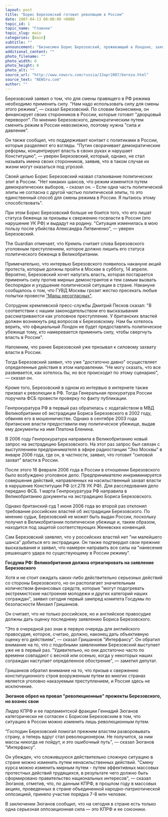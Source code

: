 ```yaml
---
layout: post
title: "Борис Березовский готовит революцию в России"
date: 2007-04-13 00:00:00 +0000
topic_id: 1
topic_name: "Главное"
topic_slug: main
categories: [main]
subtitle: ""
announcement: "Бизнесмен Борис Березовский, проживающий в Лондоне, заявил о том, что он готовит революцию в России. Об этом опальный олигарх рассказал в интервью газете The Guardian полный текст на сайте <a href=\"http://inopressa.ru/guardian/2007/04/13/09:23:09/plot\" target=\"_blank\">InoPressa.ru</a>)."
additional_content: ""
photo_filename: ""
photo_width: 0
photo_height: 0
photo_alt: ""
source_url: "http://www.newsru.com/russia/13apr2007/bereza.html"
source_text: "NEWSru.com"
author: ""
---
```

Березовский заявил о том, что для смены правящего в РФ режима необходимо применить силу. "Нам надо использовать силу для смены этого режима", &mdash; сказал Березовский. По словам бизнесмена, он финансирует своих сторонников в России, которые готовят "дворцовый переворот". По мнению Березовского, демократическим путем сменить режим в России невозможно, поэтому нужна "сила и давление".

Он также сообщил, что поддерживает контакт с политиками в России, которые разделяют его взгляды. "Путин сворачивает демократические реформы, концентрирует власть в своих руках и нарушает Конституцию", &mdash; уверен Березовский, который, однако, не стал называть имена своих сторонников, заявив, что в таком случае их жизни могут оказаться под угрозой.

Своей целью Борис Березовский назвал сталкивание политических элит в России. "Нет никаких шансов, что режим изменится путем демократических выборов, – сказал он. – Если одна часть политической элиты не согласна с другой частью политической элиты, то это единственный способ для смены режима в России. Я пытаюсь этому способствовать".

При этом Борис Березовский больше не боится того, что его лишат статуса беженца за призывы к свержению госвласти в России (это нарушение УК РФ) и выдадут на родину. "Ситуация изменилась в мою пользу после убийства Александра Литвиненко", &mdash; уверен Березовский.

The Guardian отмечает, что Кремль считает слова Березовского уголовным преступлением, которое должно лишить его статуса политического беженца в Великобритании.

Примечательно, что интервью Березовского появилось накануне акций протеста, которые должны пройти в Москве в субботу, 14 апреля. Вероятно, Березовский хочет напугать власть, которая постарается применить силу против мирных демонстрантов и тем самым вызвать беспорядки и ухудшение политической ситуации в стране. Накануне сообщалось о том, что ГУВД Москвы грозит жестко пресекать любые попытки провести <a href="http://www.namarsh.ru/" target="_blank">"Марш несогласных"</a>. 

 Сотрудник кремлевской пресс-службы Дмитрий Песков сказал: "В соответствии с нашим законодательством его высказывания рассматриваются как уголовное преступление. У британских властей должен возникнуть ряд вопросов к Березовскому. Нам бы хотелось верить, что официальный Лондон не будет предоставлять политическое убежище тому, кто намеревается применить силу, чтобы свергнуть власть в России".

Напомним, что ранее Березовский уже призывал к силовому захвату власти в России.

Тогда Березовский заявил, что уже "достаточно давно" осуществляет определенные действия в этом направлении. "Не могу сказать, что все развивается, как хотелось бы, но все происходит по этому сценарию", &mdash; сказал он.

Кроме того, Березовский в одном из интервью в интернете также призвал к революции в РФ. Тогда Генеральная прокуратура России поручила ФСБ провести проверку по факту публикации.

Генпрокуратура РФ в первый раз обратилась с ходатайством в МВД Великобритании об экстрадиции Бориса Березовского в 2002 году, обвиняя его в мошенничестве. Однако в сентябре 2003 года британские власти предоставили ему политическое убежище, выдав ему документы на имя Платона Еленина.

В 2006 году Генпрокуратура направила в Великобританию новый запрос на экстрадицию Березовского. На этот раз запрос был связан с выступлением предпринимателя в эфире радиостанции "Эхо Москвы" в январе 2006 года, где он, в частности, заявил, что готовит "силовой захват" власти в России.

После этого 16 февраля 2006 года в России в отношении Березовского было возбуждено уголовное дело. Предпринимателю инкриминируется совершение действий, направленных на насильственный захват власти в нарушение Конституции РФ (ст.278 УК РФ). Для расследования дело передано ФСБ. 1 марта Генпрокуратура РФ направила в Великобританию документы на экстрадицию Бориса Березовского.

Однако британский суд 1 июня 2006 года во второй раз отклонил требование российских властей об экстрадиции Березовского. По мнению судьи, Березовский не может быть выдан России, поскольку получил в Великобритании политическое убежище и, таким образом, находится под защитой соответствующих Женевских конвенций.

Сам Березовский заявлял, что у российских властей нет "ни малейшего шанса" добиться его экстрадиции. Он также подтвердил свои прежние высказывания и заявил, что намерен направить все силы на "нанесение решающего удара по существующему в России режиму".

<strong>Госдума РФ: Великобритания должна отреагировать на заявление Березовского</strong>

Хотя и не стоит ожидать каких-либо действительно серьезных действий со стороны Березовского, но он располагает значительным количеством финансовых средств, которые "могут подогревать экстремистские настроения молодежи и других категорий наших сограждан", заявил сегодня первый зампред комитета Госдумы по безопасности Михаил Гришанков.

Он считает, что не только российское, но и английское правосудие должны дать оценку последнему заявлению Бориса Березовского.

"Это в очередной раз знак в первую очередь для английского правосудия, которое, считаю, должно, наконец дать объективную оценку его действиям", &mdash; сказал Гришанков "Интерфаксу". Он обратил внимание на то, что с подобными заявлениями Березовский выступает уже не в первый раз. "Удивительно, но они достаточно часто по времени совпадают с весной или осенью, когда у некоторых наших сограждан наступает определенное обострение", &mdash; заметил депутат.

Гришанков обратил внимание на то, что призыв к свержению конституционного строя вооруженным путем во многих странах является уголовно наказуемым преступлением, и Россия здесь не исключение.

<strong>Зюганов обрел на провал "революционные" прожекты Березовского, но вознес свои</strong>

Лидер КПРФ и ее парламентской фракции Геннадий Зюганов категорически не согласен с Борисом Березовским в том, что ситуацию в России можно изменить лишь революционным путем.

"Господин Березовский помогал прежним властям разворовывать страну, а теперь вдруг стал революционером. Не получится, за ним массы никогда не пойдут, и это ошибочный путь", &mdash; сказал Зюганов "Интерфаксу".

Он убежден, что сложившуюся действительно сложную ситуацию в стране можно изменить путем ненасильственных действий. "Смену курса можно изменить мирным путем - путем эффективных массовых протестных действий трудящихся, в результате чего должно быть сформировано правительство национальных интересов", &mdash; сказал Зюганов, отметив, что, по данным КПРФ, в прошлом году в массовых акциях, проведенных в стране объединенной народно-патриотической оппозицией, приняло участие порядка 7-8 млн человек.

В заключении Зюганов сообщил, что на сегодня в стране есть только одна серьезная оппозиционная сила &mdash; это КПРФ и ее союзники.
